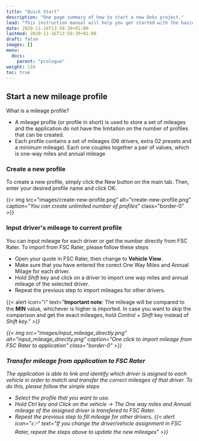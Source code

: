 ```yaml
---
title: "Quick Start"
description: "One page summary of how to start a new Doks project."
lead: "This instruction manual will help you get started with the basic features that the application has to offer."
date: 2020-11-16T13:59:39+01:00
lastmod: 2020-11-16T13:59:39+01:00
draft: false
images: []
menu: 
  docs:
    parent: "prologue"
weight: 110
toc: true
---
```


## Start a new mileage profile

What is a mileage profile?
- A mileage profile (or profile in short) is used to store a set of mileages and the application do not have the limitation on the number of profiles that can be created. 
- Each profile contains a set of mileages (06 drivers, extra 02 presets and a minimum mileage). Each one couples together a pair of values, which is one-way 
miles and annual mileage

### Create a new profile

To create a new profile, simply click the New button on the main tab. Then, enter your desired profile name and click OK.

{{< img src="images/create-new-profile.png" alt="create-new-profile.png" caption="<em>You can create unlimited number of profiles</em>" class="border-0" >}}

### Input driver's mileage to current profile

You can input mileage for each driver or get the number directly from FSC Rater. To import from FSC Rater, please follow these steps
- Open your quote in FSC Rater, then change to **Vehicle View**.
- Make sure that you have entered the corect One Way Miles and Annual Milage for each driver.
- Hold *Shift* key and click on a driver to import one way miles and annual mileage of the selected driver.
- Repeat the previous step to import mileages for other drivers.

{{< alert icon="ℹ" text="<strong>Important note</strong>: The mileage will be compared to the <strong>MIN</strong> value, whichever is higher is imported. In case you want to skip the comparison and get the exact mileages, hold <em>Control + Shift</em> key instead of <em>Shift<em> key." >}}
  
{{< img src="images/input_mileage_directly.png" alt="input_mileage_directly.png" caption="<em>One click to import mileage from FSC Rater to application</em>" class="border-0" >}}
  
### Transfer mileage from application to FSC Rater

The application is able to link and identify which driver is asigned to each vehicle in order to match and transfer the correct mileages of that driver. To do this, please follow the simple steps
- Select the profile that you want to use.
- Hold *Ctrl* key and Click on the vehicle → The One way miles and Annual mileage of the assigned driver is transfered to FSC Rater.
- Repeat the previous step to fill mileage for other drivers.
{{< alert icon="👉" text="If you change the driver/vehicle assignment in FSC Rater, repeat the steps above to update the new mileages" >}}
